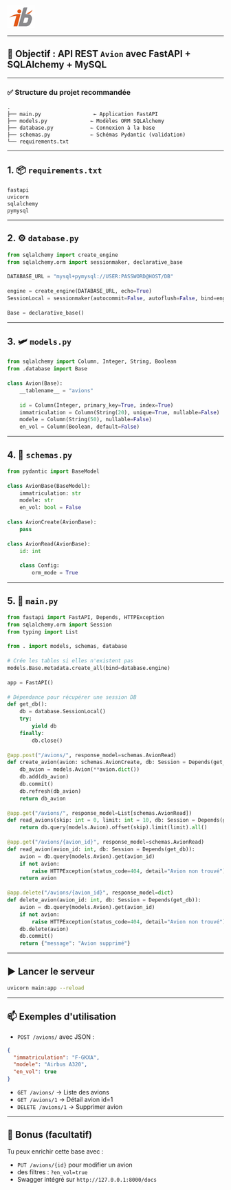 ![Logo](images\logo.png)

---

## 🧩 Objectif : API REST `Avion` avec FastAPI + SQLAlchemy + MySQL

---

### ✅ Structure du projet recommandée

```
.
├── main.py                 ← Application FastAPI
├── models.py              ← Modèles ORM SQLAlchemy
├── database.py            ← Connexion à la base
├── schemas.py             ← Schémas Pydantic (validation)
└── requirements.txt
```

---

## 1. 📦 `requirements.txt`

```text
fastapi
uvicorn
sqlalchemy
pymysql
```

---

## 2. ⚙️ `database.py`

```python
from sqlalchemy import create_engine
from sqlalchemy.orm import sessionmaker, declarative_base

DATABASE_URL = "mysql+pymysql://USER:PASSWORD@HOST/DB"

engine = create_engine(DATABASE_URL, echo=True)
SessionLocal = sessionmaker(autocommit=False, autoflush=False, bind=engine)

Base = declarative_base()
```

---

## 3. 🛩️ `models.py`

```python
from sqlalchemy import Column, Integer, String, Boolean
from .database import Base

class Avion(Base):
    __tablename__ = "avions"

    id = Column(Integer, primary_key=True, index=True)
    immatriculation = Column(String(20), unique=True, nullable=False)
    modele = Column(String(50), nullable=False)
    en_vol = Column(Boolean, default=False)
```

---

## 4. 🧰 `schemas.py`

```python
from pydantic import BaseModel

class AvionBase(BaseModel):
    immatriculation: str
    modele: str
    en_vol: bool = False

class AvionCreate(AvionBase):
    pass

class AvionRead(AvionBase):
    id: int

    class Config:
        orm_mode = True
```

---

## 5. 🚀 `main.py`

```python
from fastapi import FastAPI, Depends, HTTPException
from sqlalchemy.orm import Session
from typing import List

from . import models, schemas, database

# Crée les tables si elles n'existent pas
models.Base.metadata.create_all(bind=database.engine)

app = FastAPI()

# Dépendance pour récupérer une session DB
def get_db():
    db = database.SessionLocal()
    try:
        yield db
    finally:
        db.close()

@app.post("/avions/", response_model=schemas.AvionRead)
def create_avion(avion: schemas.AvionCreate, db: Session = Depends(get_db)):
    db_avion = models.Avion(**avion.dict())
    db.add(db_avion)
    db.commit()
    db.refresh(db_avion)
    return db_avion

@app.get("/avions/", response_model=List[schemas.AvionRead])
def read_avions(skip: int = 0, limit: int = 10, db: Session = Depends(get_db)):
    return db.query(models.Avion).offset(skip).limit(limit).all()

@app.get("/avions/{avion_id}", response_model=schemas.AvionRead)
def read_avion(avion_id: int, db: Session = Depends(get_db)):
    avion = db.query(models.Avion).get(avion_id)
    if not avion:
        raise HTTPException(status_code=404, detail="Avion non trouvé")
    return avion

@app.delete("/avions/{avion_id}", response_model=dict)
def delete_avion(avion_id: int, db: Session = Depends(get_db)):
    avion = db.query(models.Avion).get(avion_id)
    if not avion:
        raise HTTPException(status_code=404, detail="Avion non trouvé")
    db.delete(avion)
    db.commit()
    return {"message": "Avion supprimé"}
```

---

## ▶️ Lancer le serveur

```bash
uvicorn main:app --reload
```

---

## 📫 Exemples d'utilisation

* `POST /avions/` avec JSON :

```json
{
  "immatriculation": "F-GKXA",
  "modele": "Airbus A320",
  "en_vol": true
}
```

* `GET /avions/` → Liste des avions
* `GET /avions/1` → Détail avion id=1
* `DELETE /avions/1` → Supprimer avion

---

## 🧠 Bonus (facultatif)

Tu peux enrichir cette base avec :

* `PUT /avions/{id}` pour modifier un avion
* des filtres : `?en_vol=true`
* Swagger intégré sur `http://127.0.0.1:8000/docs`
